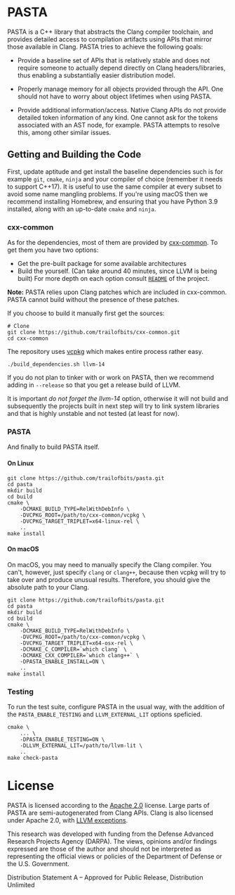 # PASTA

PASTA is a C++ library that abstracts the Clang compiler toolchain, and provides
detailed access to compilation artifacts using APIs that mirror those available in Clang. PASTA
tries to achieve the following goals:

  * Provide a baseline set of APIs that is relatively stable and does not require someone to
    actually depend directly on Clang headers/libraries, thus enabling a substantially
    easier distribution model.
    
  * Properly manage memory for all objects provided through the API. One should not have to
    worry about object lifetimes when using PASTA.
    
  * Provide additional information/access. Native Clang APIs do not provide detailed token information
    of any kind. One cannot ask for the tokens associated with an AST node, for example. PASTA attempts
    to resolve this, among other similar issues.

## Getting and Building the Code

First, update aptitude and get install the baseline dependencies such is for
example `git`, `cmake`, `ninja` and your compiler of choice (remember it needs to support
C++17). It is useful to use the same compiler at every subset to avoid some
name mangling problems. If you're using macOS then we recommend installing
Homebrew, and ensuring that you have Python 3.9 installed, along with an
up-to-date `cmake` and `ninja`.

### cxx-common

As for the dependencies, most of them are provided by [cxx-common](https://github.com/trailofbits/cxx-common). To get them you have two options:
  * Get the pre-built package for some available architectures
  * Build the yourself. (Can take around 40 minutes, since LLVM is being built)
For more depth on each option consult [`README`](https://github.com/lifting-bits/cxx-common#readme) of the project.

**Note:** PASTA relies upon Clang patches which are included in cxx-common. PASTA cannot build without the presence of these patches.

If you choose to build it manually first get the sources:

```shell
# Clone
git clone https://github.com/trailofbits/cxx-common.git
cd cxx-common
```

The repository uses [vcpkg](https://github.com/microsoft/vcpkg) which makes entire process rather easy.

```shell
./build_dependencies.sh llvm-14
```

If you do not plan to tinker with or work on PASTA, then we recommend adding in
`--release` so that you get a release build of LLVM.

It is important *do not forget the llvm-14* option, otherwise it will not build
and subsequently the projects built in next step will try to link system libraries
and that is highly unstable and not
tested (at least for now).


### PASTA

And finally to build PASTA itself.

#### On Linux
```shell
git clone https://github.com/trailofbits/pasta.git
cd pasta
mkdir build
cd build
cmake \
    -DCMAKE_BUILD_TYPE=RelWithDebInfo \
    -DVCPKG_ROOT=/path/to/cxx-common/vcpkg \
    -DVCPKG_TARGET_TRIPLET=x64-linux-rel \
    ..
make install
```

#### On macOS

On macOS, you may need to manually specify the Clang compiler. You can't, however,
just specify `clang` or `clang++`, because then vcpkg will try to take over and produce
unusual results. Therefore, you should give the absolute path to your Clang.

```shell
git clone https://github.com/trailofbits/pasta.git
cd pasta
mkdir build
cd build
cmake \
    -DCMAKE_BUILD_TYPE=RelWithDebInfo \
    -DVCPKG_ROOT=/path/to/cxx-common/vcpkg \
    -DVCPKG_TARGET_TRIPLET=x64-osx-rel \
    -DCMAKE_C_COMPILER=`which clang` \
    -DCMAKE_CXX_COMPILER=`which clang++` \
    -DPASTA_ENABLE_INSTALL=ON \
    ..
make install
```

### Testing

To run the test suite, configure PASTA in the usual way, with the addition of
the `PASTA_ENABLE_TESTING` and `LLVM_EXTERNAL_LIT` options speficied.

```shell
cmake \
    ... \
    -DPASTA_ENABLE_TESTING=ON \
    -DLLVM_EXTERNAL_LIT=/path/to/llvm-lit \
    ..
make check-pasta
```

# License

PASTA is licensed according to the [Apache 2.0](https://github.com/trailofbits/pasta/blob/master/LICENSE) license. Large parts of PASTA are semi-autogenerated from Clang APIs. Clang is also licensed under Apache 2.0, with [LLVM exceptions](https://github.com/llvm/llvm-project/blob/main/clang/LICENSE.TXT).

This research was developed with funding from the Defense Advanced Research Projects Agency (DARPA). The views, opinions and/or findings expressed are those of the author and should not be interpreted as representing the official views or policies of the Department of Defense or the U.S. Government.
 
Distribution Statement A – Approved for Public Release, Distribution Unlimited
